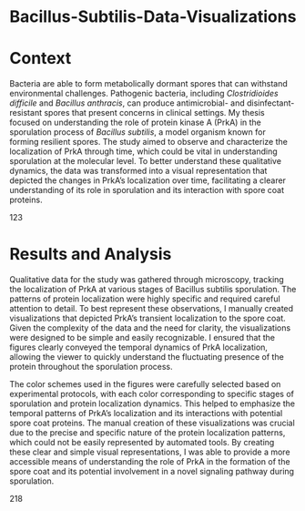# Bacillus-Subtilis-Data-Visualizations

# Context
Bacteria are able to form metabolically dormant spores that can withstand environmental challenges. Pathogenic bacteria, including *Clostridioides difficile* and *Bacillus anthracis*, can produce antimicrobial- and disinfectant-resistant spores that present 
concerns in clinical settings. My thesis focused on understanding the role of protein kinase A (PrkA) in the sporulation process of *Bacillus subtilis*, a model organism known for forming resilient spores. The study aimed to observe and characterize the localization of PrkA through time, which could be vital in understanding sporulation at the molecular level. To better understand these qualitative dynamics, the data was transformed into a visual representation that depicted the changes in PrkA’s localization over time, facilitating a clearer understanding of its role in sporulation and its interaction with spore coat proteins.

123

# Results and Analysis
Qualitative data for the study was gathered through microscopy, tracking the localization of PrkA at various stages of Bacillus subtilis sporulation. The patterns of protein localization were highly specific and required careful attention to detail. To best represent these observations, I manually created visualizations that depicted PrkA’s transient localization to the spore coat. Given the complexity of the data and the need for clarity, the visualizations were designed to be simple and easily recognizable. I ensured that the figures clearly conveyed the temporal dynamics of PrkA localization, allowing the viewer to quickly understand the fluctuating presence of the protein throughout the sporulation process.

The color schemes used in the figures were carefully selected based on experimental protocols, with each color corresponding to specific stages of sporulation and protein localization dynamics. This helped to emphasize the temporal patterns of PrkA’s localization and its interactions with potential spore coat proteins. The manual creation of these visualizations was crucial due to the precise and specific nature of the protein localization patterns, which could not be easily represented by automated tools. By creating these clear and simple visual representations, I was able to provide a more accessible means of understanding the role of PrkA in the formation of the spore coat and its potential involvement in a novel signaling pathway during sporulation.

218
